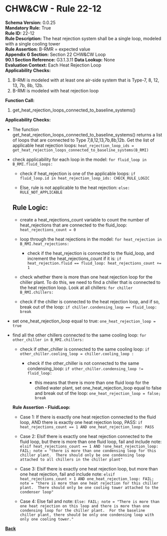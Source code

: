 
# CHW&CW - Rule 22-12  

**Schema Version:** 0.0.25    
**Mandatory Rule:** True  
**Rule ID:** 22-12  
**Rule Description:** The heat rejection system shall be a single loop, modeled with a single cooling tower  
**Rule Assertion:** B-RMR = expected value  
**Appendix G Section:** Section 22 CHW&CW Loop  
**90.1 Section Reference:** G3.1.3.11
**Data Lookup:** None  
**Evaluation Context:** Each Heat Rejection Loop  
**Applicability Checks:**  

1. B-RMI is modeled with at least one air-side system that is Type-7, 8, 12, 13, 7b, 8b, 12b.
2. B-RMI is modeled with heat rejection loop

**Function Call:**  

1. get_heat_rejection_loops_connected_to_baseline_systems()

**Applicability Checks:**  

- The function get_heat_rejection_loops_connected_to_baseline_systems() returns a list of loops that are connected to Type 7,8,12,13,7b,8b,12b.  Get the list of applicable heat rejection loops: `heat_rejection_loop_ids = get_heat_rejection_loops_connected_to_baseline_systems(B_RMI)`

- check applicability for each loop in the model: `for fluid_loop in B_RMI.fluid_loops:`

  - check if heat_rejection is one of the applicable loops: `if fluid_loop.id in heat_rejection_loop_ids: CHECK_RULE_LOGIC`

  - Else, rule is not applicable to the heat rejection: `else: RULE_NOT_APPLICABLE`

  ## Rule Logic:  

  - create a heat_rejections_count variable to count the number of heat_rejections that are connected to the fluid_loop: `heat_rejections_count = 0`

  - loop through the heat rejections in the model: `for heat_rejection in B_RMI.heat_rejections:`

    - check if the heat_rejection is connected to the fluid_loop, and increment the heat_rejections_count if it is: `if heat_rejection.fluid == fluid_loop: heat_rejections_count += 1`

  - check whether there is more than one heat rejection loop for the chiller plant.  To do this, we need to find a chiller that is connected to the heat rejection loop.  Look at all chillers: `for chiller B_RMI.chillers:`
  
  - check if the chiller is connected to the heat rejection loop, and if so, break out of the loop: `if chiller.condensing_loop == fluid_loop: break`
  
- set one_heat_rejection_loop equal to true: `one_heat_rejection_loop = true`
  
- find all the other chillers connected to the same cooling loop: `for other_chiller in B_RMI.chillers:`

  - check if other_chiller is connected to the same cooling loop: `if other_chiller.cooling_loop = chiller.cooling_loop :`

    - check if the other_chiller is not connected to the same condensing_loop: `if other_chiller.condensing_loop != fluid_loop:`
    
      - this means that there is more than one fluid loop for the chilled water plant, set one_heat_rejection_loop equal to false and break out of the loop: `one_heat_rejection_loop = false; break`


  **Rule Assertion - FluidLoop:**

  - Case 1: If there is exactly one heat rejection connected to the fluid loop, AND there is exactly one heat rejection loop, PASS: `if heat_rejections_count == 1 AND one_heat_rejection_loop: PASS`

  - Case 2: Elsif there is exactly one heat rejection connected to the fluid loop, but there is more than one fluid loop, fail and include note: `elsif heat_rejections_count == 1 AND !one_heat_rejection_loop: FAIL; note = "there is more than one condensing loop for this chiller plant.  There should only be one condensing loop attached to all chillers in the chiller plant"`
  
  - Case 3: Elsif there is exactly one heat rejection loop, but more than one heat rejection, fail and include note: `elsif heat_rejections_count > 1 AND one_heat_rejection_loop: FAIL; note = "there is more than one heat rejection for this chiller plant.  There should only be one cooling tower attached to the condenser loop"`
  
  - Case 4: Else fail and note: `Else: FAIL; note = "There is more than one heat rejection on this loop and there is more than one condensing loop for the chiller plant.  For the baseline chiller plant, there should be only one condensing loop with only one cooling tower."`

**[Back](../_toc.md)**
